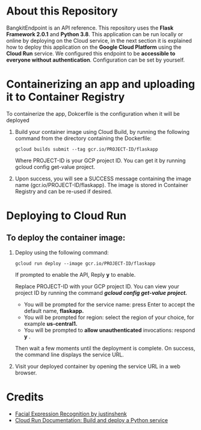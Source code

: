# About this Repository
BangkitEndpoint is an API reference. This repository uses the **Flask Framework 2.0.1** and **Python 3.8**. This application can be run locally or online by deploying on the Cloud service, in the next section it is explained how to deploy this application on the **Google Cloud Platform** using the **Cloud Run** service. We configured this endpoint to be **accessible to everyone without authentication**. Configuration can be set by yourself.

# Containerizing an app and uploading it to Container Registry
To containerize the app, Dokcerfile is the configuration when it will be deployed
1. Build your container image using Cloud Build, by running the following command from the directory containing the Dockerfile:
    ```shell
    gcloud builds submit --tag gcr.io/PROJECT-ID/flaskapp
    ```
    Where PROJECT-ID is your GCP project ID. You can get it by running gcloud config get-value project.

2. Upon success, you will see a SUCCESS message containing the image name (gcr.io/PROJECT-ID/flaskapp). The image is stored in Container Registry and can be re-used if desired.

# Deploying to Cloud Run
## To deploy the container image:
1. Deploy using the following command:
    ```shell
    gcloud run deploy --image gcr.io/PROJECT-ID/flaskapp
    ```
    If prompted to enable the API, Reply **y** to enable.

    Replace PROJECT-ID with your GCP project ID. You can view your project ID by running the command ***gcloud config get-value project.***

      * You will be prompted for the service name: press Enter to accept the default name, **flaskapp.**
      * You will be prompted for region: select the region of your choice, for example **us-central1.**
      * You will be prompted to **allow unauthenticated** invocations: respond **y** .
    
    Then wait a few moments until the deployment is complete. On success, the command line displays the service URL.
2. Visit your deployed container by opening the service URL in a web browser.


# Credits
* [Facial Expression Recognition by justinshenk](https://github.com/justinshenk/fer )
* [Cloud Run Documentation: Build and deploy a Python service](https://cloud.google.com/run/docs/quickstarts/build-and-deploy/python)